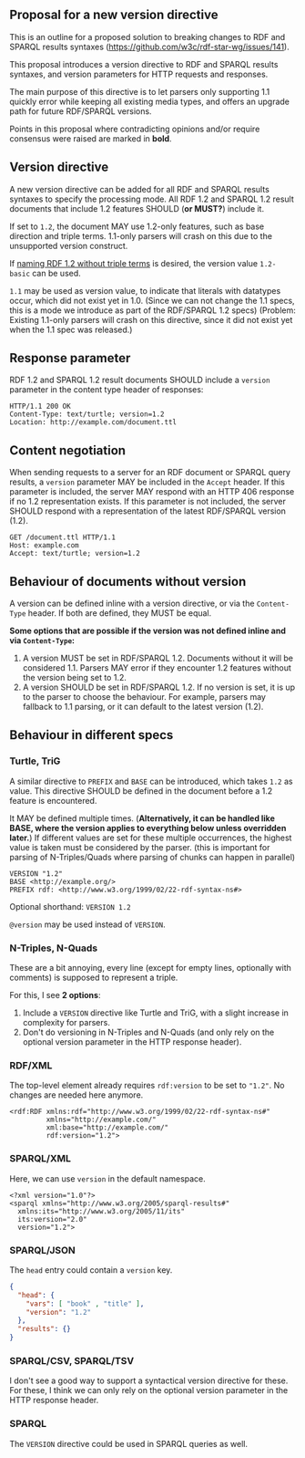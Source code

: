 ## Proposal for a new version directive

This is an outline for a proposed solution to breaking changes to RDF and SPARQL results syntaxes (https://github.com/w3c/rdf-star-wg/issues/141).

This proposal introduces a version directive to RDF and SPARQL results syntaxes,
and version parameters for HTTP requests and responses.

The main purpose of this directive is to let parsers only supporting 1.1 quickly error while keeping all existing media types,
and offers an upgrade path for future RDF/SPARQL versions.

Points in this proposal where contradicting opinions and/or require consensus were raised are marked in **bold**.

## Version directive

A new version directive can be added for all RDF and SPARQL results syntaxes to specify the processing mode.
All RDF 1.2 and SPARQL 1.2 result documents that include 1.2 features SHOULD (**or MUST?**) include it.

If set to `1.2`, the document MAY use 1.2-only features, such as base direction and triple terms.
1.1-only parsers will crash on this due to the unsupported version construct.

If [naming RDF 1.2 without triple terms](https://github.com/w3c/rdf-star-wg/issues/135) is desired,
the version value `1.2-basic` can be used.

`1.1` may be used as version value, to indicate that literals with datatypes occur, which did not exist yet in 1.0. (Since we can not change the 1.1 specs, this is a mode we introduce as part of the RDF/SPARQL 1.2 specs) (Problem: Existing 1.1-only parsers will crash on this directive, since it did not exist yet when the 1.1 spec was released.)

## Response parameter

RDF 1.2 and SPARQL 1.2 result documents SHOULD include a `version` parameter in the content type header of responses:

```
HTTP/1.1 200 OK
Content-Type: text/turtle; version=1.2
Location: http://example.com/document.ttl
```

## Content negotiation

When sending requests to a server for an RDF document or SPARQL query results, a `version` parameter MAY be included in the `Accept` header.
If this parameter is included, the server MAY respond with an HTTP 406 response if no 1.2 representation exists.
If this parameter is not included, the server SHOULD respond with a representation of the latest RDF/SPARQL version (1.2).

```
GET /document.ttl HTTP/1.1
Host: example.com
Accept: text/turtle; version=1.2
```

## Behaviour of documents without version

A version can be defined inline with a version directive, or via the `Content-Type` header.
If both are defined, they MUST be equal.

**Some options that are possible if the version was not defined inline and via `Content-Type`:**
1. A version MUST be set in RDF/SPARQL 1.2. Documents without it will be considered 1.1. Parsers MAY error if they encounter 1.2 features without the version being set to 1.2.
2. A version SHOULD be set in RDF/SPARQL 1.2. If no version is set, it is up to the parser to choose the behaviour. For example, parsers may fallback to 1.1 parsing, or it can default to the latest version (1.2).

## Behaviour in different specs

### Turtle, TriG

A similar directive to `PREFIX` and `BASE` can be introduced, which takes `1.2` as value.
This directive SHOULD be defined in the document before a 1.2 feature is encountered.

It MAY be defined multiple times. (**Alternatively, it can be handled like BASE, where the version applies to everything below unless overridden later.**)
If different values are set for these multiple occurrences, the highest value is taken must be considered by the parser. (this is important for parsing of N-Triples/Quads where parsing of chunks can happen in parallel)

```text
VERSION "1.2"
BASE <http://example.org/>
PREFIX rdf: <http://www.w3.org/1999/02/22-rdf-syntax-ns#>
```

Optional shorthand: `VERSION 1.2`

`@version` may be used instead of `VERSION`.

### N-Triples, N-Quads

These are a bit annoying, every line (except for empty lines, optionally with comments) is supposed to represent a triple.

For this, I see **2 options**:

1. Include a `VERSION` directive like Turtle and TriG, with a slight increase in complexity for parsers.
2. Don't do versioning in N-Triples and N-Quads (and only rely on the optional version parameter in the HTTP response header).

### RDF/XML

The top-level element already requires `rdf:version` to be set to `"1.2"`.
No changes are needed here anymore.

```
<rdf:RDF xmlns:rdf="http://www.w3.org/1999/02/22-rdf-syntax-ns#"
         xmlns="http://example.com/" 
         xml:base="http://example.com/"
         rdf:version="1.2">
```

### SPARQL/XML

Here, we can use `version` in the default namespace.

```
<?xml version="1.0"?>
<sparql xmlns="http://www.w3.org/2005/sparql-results#"
  xmlns:its="http://www.w3.org/2005/11/its" 
  its:version="2.0"
  version="1.2">
```

### SPARQL/JSON

The `head` entry could contain a `version` key.

```json
{
  "head": {
    "vars": [ "book" , "title" ],
	"version": "1.2"
  },
  "results": {}
}
```

### SPARQL/CSV, SPARQL/TSV

I don't see a good way to support a syntactical version directive for these.
For these, I think we can only rely on the optional version parameter in the HTTP response header.

### SPARQL

The `VERSION` directive could be used in SPARQL queries as well.

